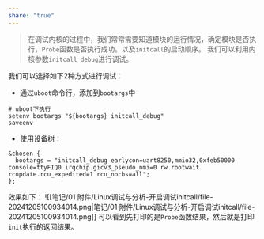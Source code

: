 ```yaml
---
share: "true"
---
```


> 在调试内核的过程中，我们常常需要知道模块的运行情况，确定模块是否执行，`Probe`函数是否执行成功。以及`initcall`的启动顺序。
> 我们可以利用内核参数`initcall_debug`进行调试。

我们可以选择如下2种方式进行调试：
+ 通过`uboot`命令行，添加到`bootargs`中
```shell
# uboot下执行
setenv bootargs "${bootargs} initcall_debug"
saveenv
```
+ 使用设备树：
```shell
&chosen {
  bootargs = "initcall_debug earlycon=uart8250,mmio32,0xfeb50000 console=ttyFIQ0 irqchip.gicv3_pseudo_nmi=0 rw rootwait rcupdate.rcu_expedited=1 rcu_nocbs=all";
};
```

效果如下：
![[笔记/01 附件/Linux调试与分析-开启调试initcall/file-20241205100934014.png|笔记/01 附件/Linux调试与分析-开启调试initcall/file-20241205100934014.png]]
可以看到先打印的是`Probe`函数结果，然后就是打印`init`执行的返回结果。